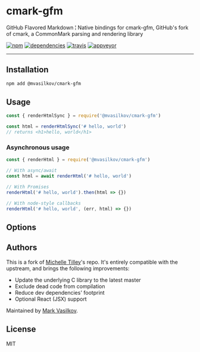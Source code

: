 cmark-gfm
===

GitHub Flavored Markdown ¦ Native bindings for cmark-gfm, GitHub's fork of cmark, a CommonMark parsing and rendering library

[![npm][npm-badge]][npm-url]
[![dependencies][dependencies-badge]][dependencies-url]
[![travis][travis-badge]][travis-url]
[![appveyor][appveyor-badge]][appveyor-url]

---

Installation
---

```sh
npm add @mvasilkov/cmark-gfm
```

Usage
---

```javascript
const { renderHtmlSync } = require('@mvasilkov/cmark-gfm')

const html = renderHtmlSync('# hello, world')
// returns <h1>hello, world</h1>
```

### Asynchronous usage

```javascript
const { renderHtml } = require('@mvasilkov/cmark-gfm')

// With async/await
const html = await renderHtml('# hello, world')

// With Promises
renderHtml('# hello, world').then(html => {})

// With node-style callbacks
renderHtml('# hello, world', (err, html) => {})
```

Options
---

Authors
---

This is a fork of [Michelle Tilley][BinaryMuse]'s repo. It's entirely compatible with the upstream, and brings the following improvements:

* Update the underlying C library to the latest master
* Exclude dead code from compilation
* Reduce dev dependencies' footprint
* Optional React (JSX) support

Maintained by [Mark Vasilkov][mvasilkov].

License
---

MIT

[npm-badge]: https://img.shields.io/npm/v/@mvasilkov/cmark-gfm.svg?style=flat
[npm-url]: https://www.npmjs.com/package/@mvasilkov/cmark-gfm
[dependencies-badge]: https://img.shields.io/david/mvasilkov/cmark-gfm?style=flat
[dependencies-url]: https://www.npmjs.com/package/@mvasilkov/cmark-gfm?activeTab=dependencies
[travis-badge]: https://img.shields.io/travis/mvasilkov/cmark-gfm/@mvasilkov/cmark-gfm?style=flat
[travis-url]: https://travis-ci.org/github/mvasilkov/cmark-gfm
[appveyor-badge]: https://ci.appveyor.com/api/projects/status/2w02o0n3vpid13ho/branch/@mvasilkov/cmark-gfm?svg=true
[appveyor-url]: https://ci.appveyor.com/project/mvasilkov/cmark-gfm

[BinaryMuse]: https://github.com/BinaryMuse
[mvasilkov]: https://github.com/mvasilkov
